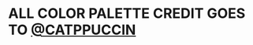 <h1>ALL COLOR PALETTE CREDIT GOES TO <a href="https://github.com/catppuccin/catppuccin">@CATPPUCCIN</a></h1>
